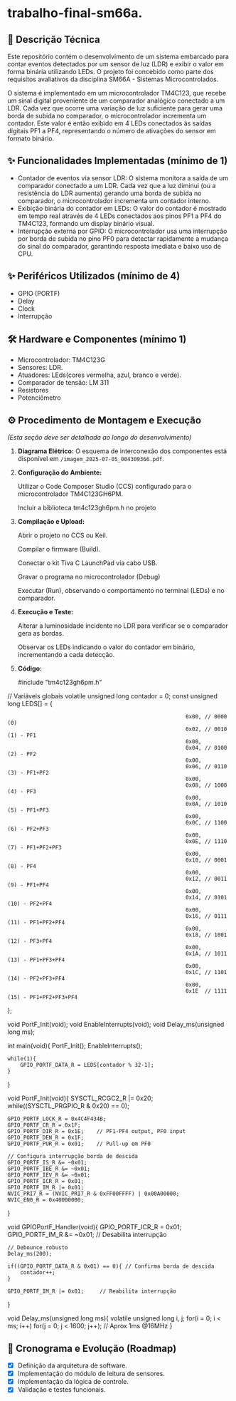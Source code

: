 # trabalho-final-sm66a.

## 📝 Descrição Técnica

Este repositório contém o desenvolvimento de um sistema embarcado para contar eventos detectados por um sensor de luz (LDR) e exibir o valor em forma binária utilizando LEDs.
O projeto foi concebido como parte dos requisitos avaliativos da disciplina SM66A - Sistemas Microcontrolados.

O sistema é implementado em um microcontrolador TM4C123, que recebe um sinal digital proveniente de um comparador analógico conectado a um LDR. Cada vez que ocorre uma variação de luz suficiente para gerar uma borda de subida no comparador, o microcontrolador incrementa um contador. Este valor é então exibido em 4 LEDs conectados às saídas digitais PF1 a PF4, representando o número de ativações do sensor em formato binário.

## ✨ Funcionalidades Implementadas (mínimo de 1)

- Contador de eventos via sensor LDR: O sistema monitora a saída de um comparador conectado a um LDR. Cada vez que a luz diminui (ou a resistência do LDR aumenta) gerando uma borda de subida no comparador, o microcontrolador incrementa um contador interno.
- Exibição binária do contador em LEDs: O valor do contador é mostrado em tempo real através de 4 LEDs conectados aos pinos PF1 a PF4 do TM4C123, formando um display binário visual.
- Interrupção externa por GPIO: O microcontrolador usa uma interrupção por borda de subida no pino PF0 para detectar rapidamente a mudança do sinal do comparador, garantindo resposta imediata e baixo uso de CPU.

## ✨ Periféricos Utilizados (mínimo de 4)

- GPIO (PORTF)
- Delay
- Clock
- Interrupção


## 🛠️ Hardware e Componentes (mínimo 1)

* Microcontrolador: TM4C123G
* Sensores: LDR.
* Atuadores: LEds(cores vermelha, azul, branco e verde).
* Comparador de tensão: LM 311
* Resistores
* Potenciômetro

## ⚙️ Procedimento de Montagem e Execução

*(Esta seção deve ser detalhada ao longo do desenvolvimento)*

1.  **Diagrama Elétrico:** O esquema de interconexão dos componentes está disponível em `/imagem_2025-07-05_004309366.pdf`.

3.  **Configuração do Ambiente:**
   
    Utilizar o Code Composer Studio (CCS) configurado para o microcontrolador TM4C123GH6PM.
    
    Incluir a biblioteca tm4c123gh6pm.h no projeto
    
4.  **Compilação e Upload:**
  
    Abrir o projeto no CCS ou Keil.

    Compilar o firmware (Build).

    Conectar o kit Tiva C LaunchPad via cabo USB.

    Gravar o programa no microcontrolador (Debug)

    Executar (Run), observando o comportamento no terminal (LEDs) e no comparador.

5.  **Execução e Teste:**

    Alterar a luminosidade incidente no LDR para verificar se o comparador gera as bordas.

    Observar os LEDs indicando o valor do contador em binário, incrementando a cada detecção.

6.  **Código:**

    #include "tm4c123gh6pm.h"

// Variáveis globais
volatile unsigned long contador = 0;
const unsigned long LEDS[] = {

                                                            0x00, // 0000 (0)
                                                            0x02, // 0010 (1) - PF1
                                                            0x00,
                                                            0x04, // 0100 (2) - PF2
                                                            0x00,
                                                            0x06, // 0110 (3) - PF1+PF2
                                                            0x00,
                                                            0x08, // 1000 (4) - PF3
                                                            0x00,
                                                            0x0A, // 1010 (5) - PF1+PF3
                                                            0x00,
                                                            0x0C, // 1100 (6) - PF2+PF3
                                                            0x00,
                                                            0x0E, // 1110 (7) - PF1+PF2+PF3
                                                            0x00,
                                                            0x10, // 0001 (8) - PF4
                                                            0x00,
                                                            0x12, // 0011 (9) - PF1+PF4
                                                            0x00,
                                                            0x14, // 0101 (10) - PF2+PF4
                                                            0x00,
                                                            0x16, // 0111 (11) - PF1+PF2+PF4
                                                            0x00,
                                                            0x18, // 1001 (12) - PF3+PF4
                                                            0x00,
                                                            0x1A, // 1011 (13) - PF1+PF3+PF4
                                                            0x00,
                                                            0x1C, // 1101 (14) - PF2+PF3+PF4
                                                            0x00,
                                                            0x1E  // 1111 (15) - PF1+PF2+PF3+PF4
};

void PortF_Init(void);
void EnableInterrupts(void);
void Delay_ms(unsigned long ms);

int main(void){
    PortF_Init();
    EnableInterrupts();

    while(1){
        GPIO_PORTF_DATA_R = LEDS[contador % 32-1];
    }
}

void PortF_Init(void){
    SYSCTL_RCGC2_R |= 0x20;
    while((SYSCTL_PRGPIO_R & 0x20) == 0);

    GPIO_PORTF_LOCK_R = 0x4C4F434B;
    GPIO_PORTF_CR_R = 0x1F;
    GPIO_PORTF_DIR_R = 0x1E;    // PF1-PF4 output, PF0 input
    GPIO_PORTF_DEN_R = 0x1F;
    GPIO_PORTF_PUR_R = 0x01;    // Pull-up em PF0

    // Configura interrupção borda de descida
    GPIO_PORTF_IS_R &= ~0x01;
    GPIO_PORTF_IBE_R &= ~0x01;
    GPIO_PORTF_IEV_R &= ~0x01;
    GPIO_PORTF_ICR_R = 0x01;
    GPIO_PORTF_IM_R |= 0x01;
    NVIC_PRI7_R = (NVIC_PRI7_R & 0xFF00FFFF) | 0x00A00000;
    NVIC_EN0_R = 0x40000000;
}

void GPIOPortF_Handler(void){
    GPIO_PORTF_ICR_R = 0x01;
    GPIO_PORTF_IM_R &= ~0x01;    // Desabilita interrupção

    // Debounce robusto
    Delay_ms(200);

    if((GPIO_PORTF_DATA_R & 0x01) == 0){ // Confirma borda de descida
        contador++;
    }

    GPIO_PORTF_IM_R |= 0x01;     // Reabilita interrupção
}

void Delay_ms(unsigned long ms){
    volatile unsigned long i, j;
    for(i = 0; i < ms; i++)
        for(j = 0; j < 1600; j++); // Aprox 1ms @16MHz
}
   
## 🚀 Cronograma e Evolução (Roadmap)

- [x] Definição da arquitetura de software.
- [x] Implementação do módulo de leitura de sensores.
- [x] Implementação da lógica de controle.
- [x] Validação e testes funcionais.
